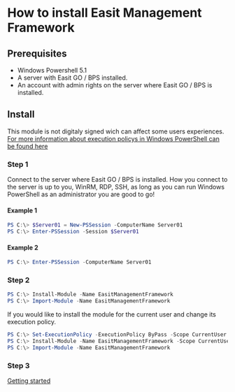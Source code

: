 # How to install Easit Management Framework

## Prerequisites

- Windows Powershell 5.1
- A server with Easit GO / BPS installed.
- An account with admin rights on the server where Easit GO / BPS is installed.

## Install

This module is not digitaly signed wich can affect some users experiences. [For more information about execution policys in Windows PowerShell can be found here](https://docs.microsoft.com/en-us/powershell/module/microsoft.powershell.core/about/about_execution_policies?view=powershell-5.1)

### Step 1

Connect to the server where Easit GO / BPS is installed. How you connect to the server is up to you, WinRM, RDP, SSH, as long as you can run Windows PowerShell as an administrator you are good to go!

#### Example 1

```powershell
PS C:\> $Server01 = New-PSSession -ComputerName Server01
PS C:\> Enter-PSSession -Session $Server01
```

#### Example 2

```powershell
PS C:\> Enter-PSSession -ComputerName Server01
```

### Step 2

```powershell
PS C:\> Install-Module -Name EasitManagementFramework
PS C:\> Import-Module -Name EasitManagementFramework
```

If you would like to install the module for the current user and change its execution policy.

```powershell
PS C:\> Set-ExecutionPolicy -ExecutionPolicy ByPass -Scope CurrentUser
PS C:\> Install-Module -Name EasitManagementFramework -Scope CurrentUser
PS C:\> Import-Module -Name EasitManagementFramework
```

### Step 3

[Getting started](https://github.com/easitab/EasitManagementFramework/blob/development/docs/HOW-TO-Install.md)
